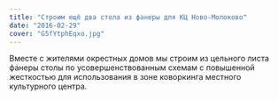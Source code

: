 ```yaml
---
title: "Строим ещё два стола из фанеры для КЦ Ново-Молоково"
date: "2016-02-29"
cover: "G5fYtphEqxo.jpg"
---
```


Вместе с жителями окрестных домов мы строим из цельного листа фанеры столы по усовершенствованным схемам с повышенной жесткостью для использования в зоне коворкинга местного культурного центра.
